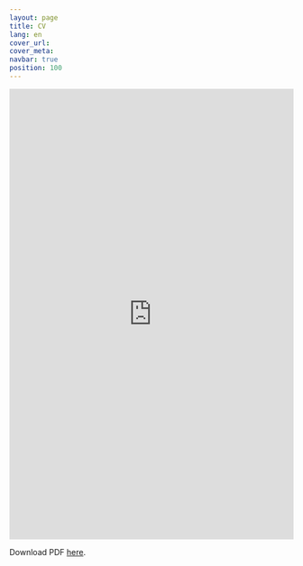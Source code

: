 ```yaml
---
layout: page
title: CV
lang: en
cover_url:
cover_meta: 
navbar: true
position: 100
---
```



<embed src="https://dnaftel.github.io/assets/Naftel_CV.pdf" type="application/pdf" width="100%" height="800px"/>

Download PDF [here](https://dnaftel.github.io/assets/Naftel_CV.pdf).
